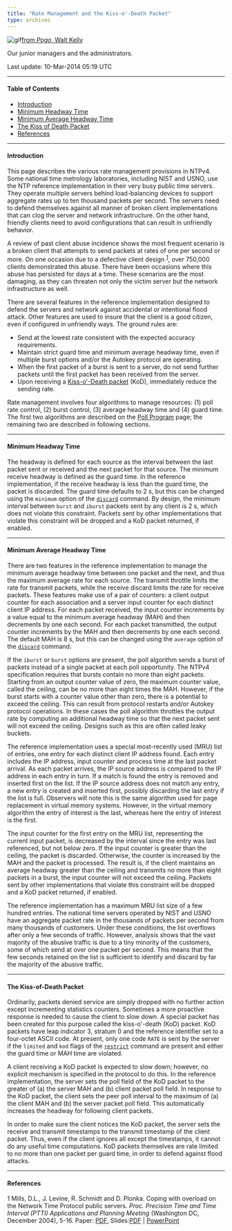 ```yaml
---
title: "Rate Management and the Kiss-o'-Death Packet"
type: archives
---
```


![gif](/archives/pic/boom4.gif)[from _Pogo_, Walt Kelly](/reflib/pictures/)

Our junior managers and the administrators.

Last update: 10-Mar-2014 05:19 UTC

* * *

#### Table of Contents

*   [Introduction](/archives/4.2.8-series/rate/#introduction)
*   [Minimum Headway Time](/archives/4.2.8-series/rate/#minimum-headway-time)
*   [Minimum Average Headway Time](/archives/4.2.8-series/rate/#minimum-average-headway-time)
*   [The Kiss of Death Packet](/archives/4.2.8-series/rate/#the-kiss-of-death-packet)
*   [References](/archives/4.2.8-series/rate/#references)

* * *

#### Introduction

This page describes the various rate management provisions in NTPv4. Some national time metrology laboratories, including NIST and USNO, use the NTP reference implementation in their very busy public time servers. They operate multiple servers behind load-balancing devices to support aggregate rates up to ten thousand packets per second. The servers need to defend themselves against all manner of broken client implementations that can clog the server and network infrastructure. On the other hand, friendly clients need to avoid configurations that can result in unfriendly behavior.

A review of past client abuse incidence shows the most frequent scenario is a broken client that attempts to send packets at rates of one per second or more. On one occasion due to a defective client design <sup>[1](#myfootnote1)</sup>, over 750,000 clients demonstrated this abuse. There have been occasions where this abuse has persisted for days at a time. These scenarios are the most damaging, as they can threaten not only the victim server but the network infrastructure as well.

There are several features in the reference implementation designed to defend the servers and network against accidental or intentional flood attack. Other features are used to insure that the client is a good citizen, even if configured in unfriendly ways. The ground rules are:

*   Send at the lowest rate consistent with the expected accuracy requirements.
*   Maintain strict guard time and minimum average headway time, even if multiple burst options and/or the Autokey protocol are operating.
*   When the first packet of a burst is sent to a server, do not send further packets until the first packet has been received from the server.
*   Upon receiving a [Kiss-o'-Death packet](#the-kiss-of-death-packet) (KoD), immediately reduce the sending rate.

Rate management involves four algorithms to manage resources: (1) poll rate control, (2) burst control, (3) average headway time and (4) guard time. The first two algorithms are described on the [Poll Program](/archives/4.2.8-series/poll) page; the remaining two are described in following sections.

* * *

#### Minimum Headway Time

The headway is defined for each source as the interval between the last packet sent or received and the next packet for that source. The minimum receive headway is defined as the guard time. In the reference implementation, if the receive headway is less than the guard time, the packet is discarded. The guard time defaults to 2 s, but this can be changed using the <code>minimum</code> option of the [<code>discard</code>](/archives/4.2.8-series/accopt/) command. By design, the minimum interval between <code>burst</code> and <code>iburst</code> packets sent by any client is 2 s, which does not violate this constraint. Packets sent by other implementations that violate this constraint will be dropped and a KoD packet returned, if enabled.

* * *

#### Minimum Average Headway Time

There are two features in the reference implementation to manage the minimum average headway time between one packet and the next, and thus the maximum average rate for each source. The transmit throttle limits the rate for transmit packets, while the receive discard limits the rate for receive packets. These features make use of a pair of counters: a client output counter for each association and a server input counter for each distinct client IP address. For each packet received, the input counter increments by a value equal to the minimum average headway (MAH) and then decrements by one each second. For each packet transmitted, the output counter increments by the MAH and then decrements by one each second. The default MAH is 8 s, but this can be changed using the <code>average</code> option of the [<code>discard</code>](/archives/4.2.8-series/accopt/) command.

If the <code>iburst</code> or <code>burst</code> options are present, the poll algorithm sends a burst of packets instead of a single packet at each poll opportunity. The NTPv4 specification requires that bursts contain no more than eight packets. Starting from an output counter value of zero, the maximum counter value, called the ceiling, can be no more than eight times the MAH. However, if the burst starts with a counter value other than zero, there is a potential to exceed the ceiling. This can result from protocol restarts and/or Autokey protocol operations. In these cases the poll algorithm throttles the output rate by computing an additional headway time so that the next packet sent will not exceed the ceiling. Designs such as this are often called leaky buckets.

The reference implementation uses a special most-recently used (MRU) list of entries, one entry for each distinct client IP address found. Each entry includes the IP address, input counter and process time at the last packet arrival. As each packet arrives, the IP source address is compared to the IP address in each entry in turn. If a match is found the entry is removed and inserted first on the list. If the IP source address does not match any entry, a new entry is created and inserted first, possibly discarding the last entry if the list is full. Observers will note this is the same algorithm used for page replacement in virtual memory systems. However, in the virtual memory algorithm the entry of interest is the last, whereas here the entry of interest is the first.

The input counter for the first entry on the MRU list, representing the current input packet, is decreased by the interval since the entry was last referenced, but not below zero. If the input counter is greater than the ceiling, the packet is discarded. Otherwise, the counter is increased by the MAH and the packet is processed. The result is, if the client maintains an average headway greater than the ceiling and transmits no more than eight packets in a burst, the input counter will not exceed the ceiling. Packets sent by other implementations that violate this constraint will be dropped and a KoD packet returned, if enabled.

The reference implementation has a maximum MRU list size of a few hundred entries. The national time servers operated by NIST and USNO have an aggregate packet rate in the thousands of packets per second from many thousands of customers. Under these conditions, the list overflows after only a few seconds of traffic. However, analysis shows that the vast majority of the abusive traffic is due to a tiny minority of the customers, some of which send at over one packet per second. This means that the few seconds retained on the list is sufficient to identify and discard by far the majority of the abusive traffic.

* * *

#### The Kiss-of-Death Packet

Ordinarily, packets denied service are simply dropped with no further action except incrementing statistics counters. Sometimes a more proactive response is needed to cause the client to slow down. A special packet has been created for this purpose called the kiss-o'-death (KoD) packet. KoD packets have leap indicator 3, stratum 0 and the reference identifier set to a four-octet ASCII code. At present, only one code <code>RATE</code> is sent by the server if the <code>limited</code> and <code>kod</code> flags of the [<code>restrict</code>](/archives/4.2.8-series/accopt/) command are present and either the guard time or MAH time are violated.

A client receiving a KoD packet is expected to slow down; however, no explicit mechanism is specified in the protocol to do this. In the reference implementation, the server sets the poll field of the KoD packet to the greater of (a) the server MAH and (b) client packet poll field. In response to the KoD packet, the client sets the peer poll interval to the maximum of (a) the client MAH and (b) the server packet poll field. This automatically increases the headway for following client packets.

In order to make sure the client notices the KoD packet, the server sets the receive and transmit timestamps to the transmit timestamp of the client packet. Thus, even if the client ignores all except the timestamps, it cannot do any useful time computations. KoD packets themselves are rate limited to no more than one packet per guard time, in order to defend against flood attacks.

* * *

#### References

<a name="myfootnote1">1</a>  Mills, D.L., J. Levine, R. Schmidt and D. Plonka. Coping with overload on the Network Time Protocol public servers. _Proc. Precision Time and Time Interval (PTTI) Applications and Planning Meeting_ (Washington DC, December 2004), 5-16. Paper: [PDF](/reflib/papers/ptti/ptti04a.pdf), Slides:[PDF](/reflib/brief/ptti/ptti04.pdf) | [PowerPoint](/reflib/brief/ptti/ptti04.ppt)
